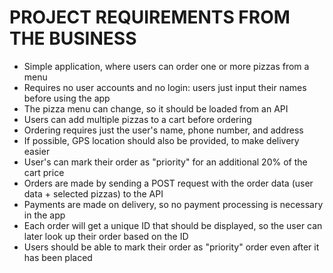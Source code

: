 # PROJECT REQUIREMENTS FROM THE BUSINESS

-   Simple application, where users can order one or more pizzas from a menu
-   Requires no user accounts and no login: users just input their names before using the app
-   The pizza menu can change, so it should be loaded from an API
-   Users can add multiple pizzas to a cart before ordering
-   Ordering requires just the user's name, phone number, and address
-   If possible, GPS location should also be provided, to make delivery easier
-   User's can mark their order as "priority" for an additional 20% of the cart price
-   Orders are made by sending a POST request with the order data (user data + selected pizzas) to the API
-   Payments are made on delivery, so no payment processing is necessary in the app
-   Each order will get a unique ID that should be displayed, so the user can later look up their order based on the ID
-   Users should be able to mark their order as "priority" order even after it has been placed
